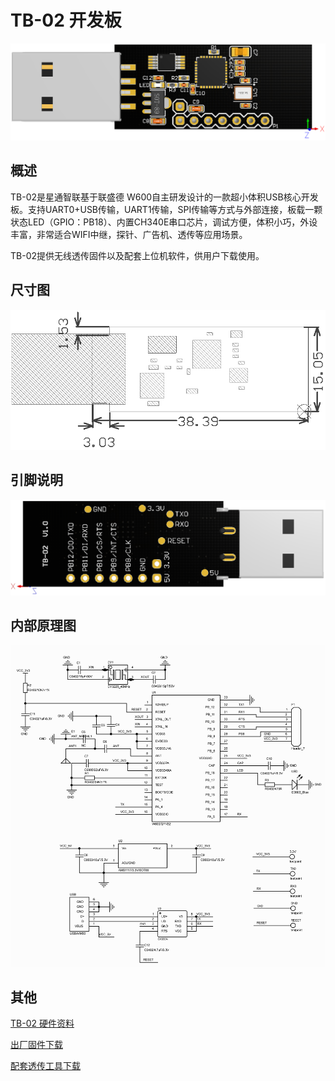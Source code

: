 # TB-02 开发板

![img](../.assets/product/tb-02/tb_02.png)



## 概述

TB-02是星通智联基于联盛德 W600自主研发设计的一款超小体积USB核心开发板。支持UART0+USB传输，UART1传输，SPI传输等方式与外部连接，板载一颗状态LED（GPIO：PB18）、内置CH340E串口芯片，调试方便，体积小巧，外设丰富，非常适合WIFI中继，探针、广告机、透传等应用场景。

TB-02提供无线透传固件以及配套上位机软件，供用户下载使用。

## 尺寸图

![image](../.assets/product/tb-02/tb_02_size.png)

## 引脚说明

![image](../.assets/tb-02/tb_02_pinlist.png)

## 内部原理图

![image](../.assets/product/tb-02/tb_02_sch.png)

## 其他

[TB-02 硬件资料](https://github.com/w600/tb-02-devkit)

[出厂固件下载]()

[配套透传工具下载]()

